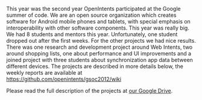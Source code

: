 This year was the second year OpenIntents participated at the Google summer of code. We are an open source organization which creates software for Android mobile phones and tablets, with special emphasis on interoperability with other software components. This year was really big. We had 8 students and mentors this year. Unfortunately, one student dropped out after the first weeks. For the other projects we had nice results. There was one research and development project around Web Intents, two around shopping lists, one about performance and UI improvements and a joined project with three students about synchronization app data between different devices. The projects are described in more details below, the weekly reports are available at https://github.com/openintents/gsoc2012/wiki

Please read the full description of the projects at [our Google Drive](https://docs.google.com/document/d/1Abs9--QP4UxpGIKKubS4mGcQ8Wvy5Hr3M0BMAwbOGDc/edit).
